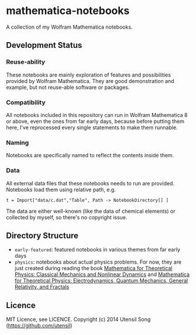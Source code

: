 mathematica-notebooks
=====================

A collection of my Wolfram Mathematica notebooks.

Development Status
---------------------

### Reuse-ability

These notebooks are mainly exploration of features and possibilities provided by Wolfram Mathematica. They are good demonstration and example, but not reuse-able software or packages.

### Compatibility

All notebooks included in this repository can run in Wolfram Mathematica 8 or above, even the ones from far early days, because before putting them here, I've reprocessed every single statements to make them runnable.

### Naming

Notebooks are specifically named to reflect the contents inside them.

### Data

All external data files that these notebooks needs to run are provided. Notebooks load them using relative path, e.g.

```
t = Import["data/c.dat","Table", Path -> NotebookDirectory[] ]
```

The data are either well-known (like the data of chemical elements) or collected by myself, so there's no copyright issue.

Directory Structure
----------------------

* `early-featured`: featured notebooks in various themes from far early days
* `physics`: notebooks about actual physics problems. For now, they are just created during reading the book [Mathematica for Theoretical Physics: Classical Mechanics and Nonlinear Dynamics](http://www.amazon.com/Mathematica-Theoretical-Physics-Classical-Mechanics/dp/0387016740) and [Mathematica for Theoretical Physics: Electrodynamics, Quantum Mechanics, General Relativity, and Fractals](http://www.amazon.com/Mathematica-Theoretical-Physics-Electrodynamics-Relativity/dp/0387219331)

Licence
----------

MIT Licence, see LICENCE. Copyright (c) 2014 Utensil Song (https://github.com/utensil)

